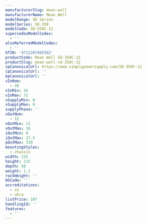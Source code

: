 ```yaml
---
manufacturerSlug: mean-well
manufacturerName: Mean Well
modelRange: SD Series
modelSeries: SD-350
modelCode: SD-350C-12
supercedesModelCodes:
  - ''
alsoReferredModelCodes:
  - ''
GTIN: '4711287465562'
productCode: Mean Well SD-350C-12
productSlug: mean-well-sd-350c-12
spCanonicalUrl: https://www.simplypowersupply.com/SD-350C-12
cpCanonicalUrl: ''
kpCanonicalUrl: ''
vInNom:
  - 48
vInMin: 36
vInMax: 72
vSupplyMin: 0
vSupplyMax: 0
supplyPhase: ''
vOutNom:
  - 12
vOutMin: 11
vOutMax: 16
iOutMin: 0
iOutMax: 27.5
pOutMax: 330
mountingStyles:
  - chassis
width: 215
height: 115
depth: 50
weight: 1.1
rackHeight: ''
HSCode: ''
accreditations:
  - ce
  - ukca
listPrice: 107
handlingId: ''
features:
  - ''
---
```

